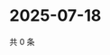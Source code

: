 # 2025-07-18

共 0 条

<!-- BEGIN ZHIHUQUESTIONS -->
<!-- 最后更新时间 Fri Jul 18 2025 11:58:38 GMT+0800 (China Standard Time) -->

<!-- END ZHIHUQUESTIONS -->
